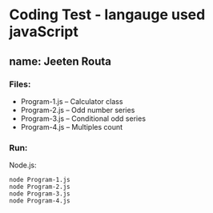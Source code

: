 # Coding Test - langauge used javaScript

## name: Jeeten Routa

### Files:
- Program-1.js – Calculator class
- Program-2.js – Odd number series
- Program-3.js – Conditional odd series
- Program-4.js – Multiples count

### Run:
 Node.js:
```Terminal
node Program-1.js
node Program-2.js
node Program-3.js
node Program-4.js
```
 
 
